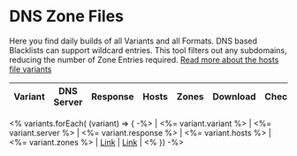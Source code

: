 # DNS Zone Files
Here you find daily builds of all Variants and all Formats. DNS based Blacklists can support wildcard entries. This tool filters out any subdomains, reducing the number of Zone Entries required.
[Read more about the hosts file variants](https://github.com/StevenBlack/hosts#list-of-all-hosts-file-variants)

| Variant | DNS Server | Response | Hosts | Zones | Download | Checksum |
| ------- | :--------: | :------: | :---: | :---: | :------: | :------: |
<% variants.forEach( (variant) => { -%>
| <%= variant.variant %> | <%= variant.server %> | <%= variant.response %>  | <%= variant.hosts %> | <%= variant.zones %> | [Link](<%= variant.url %>) | [Link](<%= variant.checksum %>) |
 <% }) -%>

